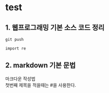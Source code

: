 # test
## 1. 웹프로그래밍 기본 소스 코드 정리
```
git push
```
```
import re
```
## 2. markdown 기본 문법
마크다운 작성법   
첫번째 제목을 적을때는 #을 사용한다.